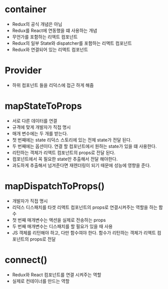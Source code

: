 # container

-   Redux의 공식 개념은 아님
-   Redux를 React에 연동했을 떄 사용하는 개념
-   무언가를 포함하는 리액트 컴포넌트
-   Redux의 일부 State와 dispatcher를 포함하는 리액트 컴포넌트
-   Redux와 연결되어 있는 리액트 컴포넌트

# Provider

-   하위 컴포넌트 들을 리덕스에 접근 하게 해줌

# mapStateToProps

-   서로 다른 데이터를 연결
-   규격에 맞게 개발자가 직접 명시
-   매개 변수에는 두 개를 받는다.
-   첫 번째에는 state 리덕스 스토리에 있는 전체 state가 전달 된다.
-   두 번째에는 옵션이다. 연결 할 컴포넌트에서 원하는 state가 있을 떄 사용한다.
-   리턴하는 객체가 리액트 컴포넌트의 props로 전달 된다.
-   컴포넌트에서 꼭 필요한 state만 추출해서 전달 해야한다.
-   과도하게 추출해서 넘겨준다면 재렌더링이 되기 때문에 성능에 영향을 준다.

# mapDispatchToProps()

-   개발자가 직접 명시
-   리덕스 디스패치를 타겟 리액트 컴포넌트의 props로 연결시켜주는 역할을 하는 함수
-   첫 번째 매개변수는 액션을 실제로 전송하는 props
-   두 번째 매개변수는 디스패치를 할 필요가 있을 때 사용
-   JS 객체를 리턴해야 하고, 다만 함수여야 한다. 함수가 리턴하는 객체가 리액트 컴포넌트의 props로 전달

# connect()

-   Redux와 React 컴포넌트를 연결 시켜주는 역할
-   실제로 컨테이너를 만드는 역할
